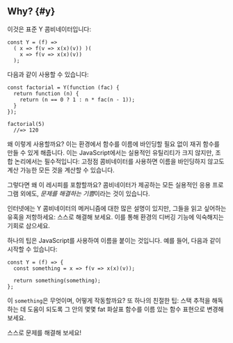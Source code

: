## Why? {#y}

이것은 표준 Y 콤비네이터입니다:

    const Y = (f) =>
      ( x => f(v => x(x)(v)) )(
        x => f(v => x(x)(v))
      );

다음과 같이 사용할 수 있습니다:

    const factorial = Y(function (fac) {
      return function (n) {
        return (n == 0 ? 1 : n * fac(n - 1));
      }
    });
 
    factorial(5)
      //=> 120

왜 이렇게 사용할까요? 이는 환경에서 함수를 이름에 바인딩할 필요 없이 재귀 함수를 만들 수 있게 해줍니다. 이는 JavaScript에서는 실용적인 유틸리티가 크지 않지만, 조합 논리에서는 필수적입니다: 고정점 콤비네이터를 사용하면 이름을 바인딩하지 않고도 계산 가능한 모든 것을 계산할 수 있습니다.


그렇다면 왜 이 레시피를 포함할까요? 콤비네이터가 제공하는 모든 실용적인 응용 프로그램 외에도, *문제를 해결하는 기쁨*이라는 것이 있습니다.

인터넷에는 Y 콤비네이터의 메커니즘에 대한 많은 설명이 있지만, 그들을 읽고 싶어하는 유혹을 저항하세요: 스스로 해결해 보세요. 이를 통해 환경의 디버깅 기능에 익숙해지는 기회로 삼으세요.

하나의 팁은 JavaScript를 사용하여 이름을 붙이는 것입니다. 예를 들어, 다음과 같이 시작할 수 있습니다:

    const Y = (f) => {
      const something = x => f(v => x(x)(v));
      
      return something(something);
    };

이 `something`은 무엇이며, 어떻게 작동할까요? 또 하나의 친절한 팁: 스택 추적을 해독하는 데 도움이 되도록 그 안의 몇몇 fat 화살표 함수를 이름 있는 함수 표현으로 변경해 보세요.

스스로 문제를 해결해 보세요!

[y]: https://en.wikipedia.org/wiki/Fixed-point_combinator#Example_in_JavaScript "Call-by-value fixed-point combinator in JavaScript"
